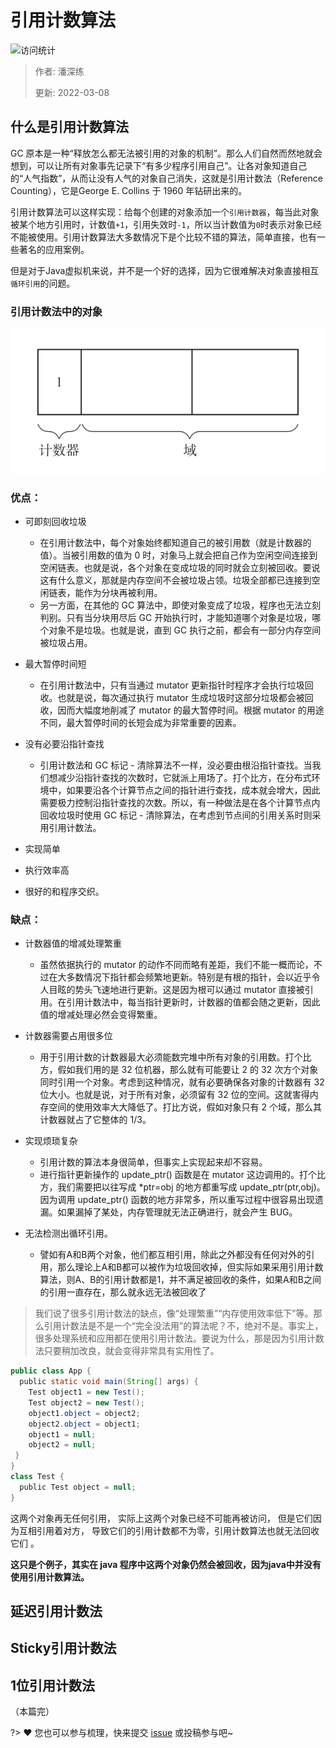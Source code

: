 # 引用计数算法

![访问统计](https://visitor-badge.glitch.me/badge?page_id=senlypan.jvm.03-reference-counting&left_color=blue&right_color=red)

> 作者: 潘深练
>
> 更新: 2022-03-08

## 什么是引用计数算法

GC 原本是一种“释放怎么都无法被引用的对象的机制”。那么人们自然而然地就会想到，可以让所有对象事先记录下“有多少程序引用自己”。让各对象知道自己的“人气指数”，从而让没有人气的对象自己消失，这就是引用计数法（Reference Counting），它是George E. Collins 于 1960 年钻研出来的。

引用计数算法可以这样实现：给每个创建的对象添加一个`引用计数器`，每当此对象被某个地方引用时，计数值`+1`，引用失效时`-1`，所以当计数值为`0`时表示对象已经不能被使用。引用计数算法大多数情况下是个比较不错的算法，简单直接，也有一些著名的应用案例。

但是对于Java虚拟机来说，并不是一个好的选择，因为它很难解决对象直接相互`循环引用`的问题。

### 引用计数法中的对象

![03-reference-counting-001](../_media/image/03-reference-counting/03-reference-counting-001.png)

### 优点：

- 可即刻回收垃圾
    - 在引用计数法中，每个对象始终都知道自己的被引用数（就是计数器的值）。当被引用数的值为 0 时，对象马上就会把自己作为空闲空间连接到空闲链表。也就是说，各个对象在变成垃圾的同时就会立刻被回收。要说这有什么意义，那就是内存空间不会被垃圾占领。垃圾全部都已连接到空闲链表，能作为分块再被利用。
    - 另一方面，在其他的 GC 算法中，即使对象变成了垃圾，程序也无法立刻判别。只有当分块用尽后 GC 开始执行时，才能知道哪个对象是垃圾，哪个对象不是垃圾。也就是说，直到 GC 执行之前，都会有一部分内存空间被垃圾占用。

- 最大暂停时间短
    - 在引用计数法中，只有当通过 mutator 更新指针时程序才会执行垃圾回收。也就是说，每次通过执行 mutator 生成垃圾时这部分垃圾都会被回收，因而大幅度地削减了 mutator 的最大暂停时间。根据 mutator 的用途不同，最大暂停时间的长短会成为非常重要的因素。

- 没有必要沿指针查找
    - 引用计数法和 GC 标记 - 清除算法不一样，没必要由根沿指针查找。当我们想减少沿指针查找的次数时，它就派上用场了。打个比方，在分布式环境中，如果要沿各个计算节点之间的指针进行查找，成本就会增大，因此需要极力控制沿指针查找的次数。所以，有一种做法是在各个计算节点内回收垃圾时使用 GC 标记 - 清除算法，在考虑到节点间的引用关系时则采用引用计数法。

- 实现简单
- 执行效率高
- 很好的和程序交织。

### 缺点：

- 计数器值的增减处理繁重
    - 虽然依据执行的 mutator 的动作不同而略有差距，我们不能一概而论，不过在大多数情况下指针都会频繁地更新。特别是有根的指针，会以近乎令人目眩的势头飞速地进行更新。这是因为根可以通过 mutator 直接被引用。在引用计数法中，每当指针更新时，计数器的值都会随之更新，因此值的增减处理必然会变得繁重。

- 计数器需要占用很多位
    - 用于引用计数的计数器最大必须能数完堆中所有对象的引用数。打个比方，假如我们用的是 32 位机器，那么就有可能要让 2 的 32 次方个对象同时引用一个对象。考虑到这种情况，就有必要确保各对象的计数器有 32 位大小。也就是说，对于所有对象，必须留有 32 位的空间。这就害得内存空间的使用效率大大降低了。打比方说，假如对象只有 2 个域，那么其计数器就占了它整体的 1/3。

- 实现烦琐复杂
    - 引用计数的算法本身很简单，但事实上实现起来却不容易。
    - 进行指针更新操作的 update_ptr() 函数是在 mutator 这边调用的。打个比方，我们需要把以往写成 *ptr=obj 的地方都重写成 update_ptr(ptr,obj)。因为调用 update_ptr() 函数的地方非常多，所以重写过程中很容易出现遗漏。如果漏掉了某处，内存管理就无法正确进行，就会产生 BUG。

- 无法检测出循环引用。
    - 譬如有A和B两个对象，他们都互相引用，除此之外都没有任何对外的引用，那么理论上A和B都可以被作为垃圾回收掉，但实际如果采用引用计数算法，则A、B的引用计数都是1，并不满足被回收的条件，如果A和B之间的引用一直存在，那么就永远无法被回收了

> 我们说了很多引用计数法的缺点，像“处理繁重”“内存使用效率低下”等。那么引用计数法是不是一个“完全没法用”的算法呢？不，绝对不是。事实上，很多处理系统和应用都在使用引用计数法。要说为什么，那是因为引用计数法只要稍加改良，就会变得非常具有实用性了。


```java
public class App {
  public static void main(String[] args) {
    Test object1 = new Test();
    Test object2 = new Test();
    object1.object = object2;
    object2.object = object1;
    object1 = null;
    object2 = null;
 }
}
class Test {
  public Test object = null;
}
```

这两个对象再无任何引用， 实际上这两个对象已经不可能再被访问， 但是它们因为互相引用着对方， 导致它们的引用计数都不为零，引用计数算法也就无法回收它们 。

**这只是个例子，其实在 java 程序中这两个对象仍然会被回收，因为java中并没有使用引用计数算法。**

## 延迟引用计数法
## Sticky引用计数法
## 1位引用计数法

（本篇完）

?> ❤️ 您也可以参与梳理，快来提交 [issue](https://github.com/senlypan/jvm-docs/issues) 或投稿参与吧~
